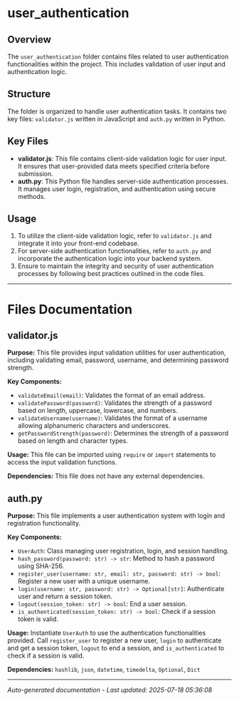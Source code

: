 # user_authentication

## Overview
The `user_authentication` folder contains files related to user authentication functionalities within the project. This includes validation of user input and authentication logic.

## Structure
The folder is organized to handle user authentication tasks. It contains two key files: `validator.js` written in JavaScript and `auth.py` written in Python.

## Key Files
- **validator.js**: This file contains client-side validation logic for user input. It ensures that user-provided data meets specified criteria before submission.
- **auth.py**: This Python file handles server-side authentication processes. It manages user login, registration, and authentication using secure methods.

## Usage
1. To utilize the client-side validation logic, refer to `validator.js` and integrate it into your front-end codebase.
2. For server-side authentication functionalities, refer to `auth.py` and incorporate the authentication logic into your backend system.
3. Ensure to maintain the integrity and security of user authentication processes by following best practices outlined in the code files.

---

# Files Documentation

## validator.js

**Purpose:** This file provides input validation utilities for user authentication, including validating email, password, username, and determining password strength.

**Key Components:**
- `validateEmail(email)`: Validates the format of an email address.
- `validatePassword(password)`: Validates the strength of a password based on length, uppercase, lowercase, and numbers.
- `validateUsername(username)`: Validates the format of a username allowing alphanumeric characters and underscores.
- `getPasswordStrength(password)`: Determines the strength of a password based on length and character types.

**Usage:** This file can be imported using `require` or `import` statements to access the input validation functions.

**Dependencies:** This file does not have any external dependencies.

## auth.py

**Purpose:** This file implements a user authentication system with login and registration functionality.

**Key Components:**
- `UserAuth`: Class managing user registration, login, and session handling.
- `hash_password(password: str) -> str`: Method to hash a password using SHA-256.
- `register_user(username: str, email: str, password: str) -> bool`: Register a new user with a unique username.
- `login(username: str, password: str) -> Optional[str]`: Authenticate user and return a session token.
- `logout(session_token: str) -> bool`: End a user session.
- `is_authenticated(session_token: str) -> bool`: Check if a session token is valid.

**Usage:** Instantiate `UserAuth` to use the authentication functionalities provided. Call `register_user` to register a new user, `login` to authenticate and get a session token, `logout` to end a session, and `is_authenticated` to check if a session is valid.

**Dependencies:** `hashlib`, `json`, `datetime`, `timedelta`, `Optional`, `Dict`

---
*Auto-generated documentation - Last updated: 2025-07-18 05:36:08*
